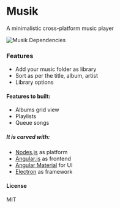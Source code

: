 # Musik
A minimalistic cross-platform music player

![Musik Dependencies](https://david-dm.org/vivekbharatha/musik.svg)

### Features
  * Add your music folder as library
  * Sort as per the title, album, artist
  * Library options

#### Features to built:
  * Albums grid view
  * Playlists
  * Queue songs

##### It is carved with:
  - [Nodes.js](https://nodejs.org) as platform
  - [Angular.js](https://angularjs.org) as frontend
  - [Angular Material](https://material.angularjs.org) for UI
  - [Electron](http://electron.atom.io) as framework

#### License
MIT
